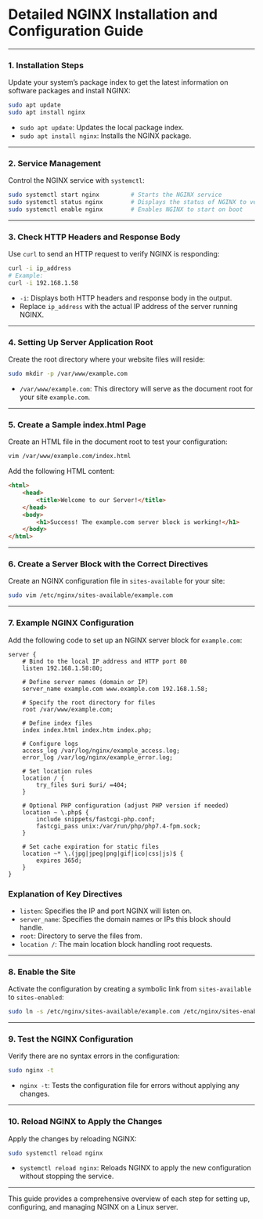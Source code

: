 
# Detailed NGINX Installation and Configuration Guide

---

### 1. Installation Steps

Update your system’s package index to get the latest information on software packages and install NGINX:

```bash
sudo apt update
sudo apt install nginx
```
- `sudo apt update`: Updates the local package index.
- `sudo apt install nginx`: Installs the NGINX package.

---

### 2. Service Management

Control the NGINX service with `systemctl`:
```bash
sudo systemctl start nginx         # Starts the NGINX service
sudo systemctl status nginx        # Displays the status of NGINX to verify it’s running
sudo systemctl enable nginx        # Enables NGINX to start on boot
```

---

### 3. Check HTTP Headers and Response Body

Use `curl` to send an HTTP request to verify NGINX is responding:
```bash
curl -i ip_address
# Example:
curl -i 192.168.1.58
```
- `-i`: Displays both HTTP headers and response body in the output.
- Replace `ip_address` with the actual IP address of the server running NGINX.

---

### 4. Setting Up Server Application Root

Create the root directory where your website files will reside:
```bash
sudo mkdir -p /var/www/example.com
```
- `/var/www/example.com`: This directory will serve as the document root for your site `example.com`.

---

### 5. Create a Sample index.html Page

Create an HTML file in the document root to test your configuration:
```bash
vim /var/www/example.com/index.html
```

Add the following HTML content:
```html
<html>
    <head>
        <title>Welcome to our Server!</title>
    </head>
    <body>
        <h1>Success! The example.com server block is working!</h1>
    </body>
</html>
```

---

### 6. Create a Server Block with the Correct Directives

Create an NGINX configuration file in `sites-available` for your site:
```bash
sudo vim /etc/nginx/sites-available/example.com
```

---

### 7. Example NGINX Configuration

Add the following code to set up an NGINX server block for `example.com`:

```nginx
server {
    # Bind to the local IP address and HTTP port 80
    listen 192.168.1.58:80;

    # Define server names (domain or IP)
    server_name example.com www.example.com 192.168.1.58;

    # Specify the root directory for files
    root /var/www/example.com;

    # Define index files
    index index.html index.htm index.php;

    # Configure logs
    access_log /var/log/nginx/example_access.log;
    error_log /var/log/nginx/example_error.log;

    # Set location rules
    location / {
        try_files $uri $uri/ =404;
    }

    # Optional PHP configuration (adjust PHP version if needed)
    location ~ \.php$ {
        include snippets/fastcgi-php.conf;
        fastcgi_pass unix:/var/run/php/php7.4-fpm.sock;
    }

    # Set cache expiration for static files
    location ~* \.(jpg|jpeg|png|gif|ico|css|js)$ {
        expires 365d;
    }
}
```

### Explanation of Key Directives
- `listen`: Specifies the IP and port NGINX will listen on.
- `server_name`: Specifies the domain names or IPs this block should handle.
- `root`: Directory to serve the files from.
- `location /`: The main location block handling root requests.

---

### 8. Enable the Site

Activate the configuration by creating a symbolic link from `sites-available` to `sites-enabled`:
```bash
sudo ln -s /etc/nginx/sites-available/example.com /etc/nginx/sites-enabled/
```

---

### 9. Test the NGINX Configuration

Verify there are no syntax errors in the configuration:
```bash
sudo nginx -t
```
- `nginx -t`: Tests the configuration file for errors without applying any changes.

---

### 10. Reload NGINX to Apply the Changes

Apply the changes by reloading NGINX:
```bash
sudo systemctl reload nginx
```
- `systemctl reload nginx`: Reloads NGINX to apply the new configuration without stopping the service.

---

This guide provides a comprehensive overview of each step for setting up, configuring, and managing NGINX on a Linux server.
